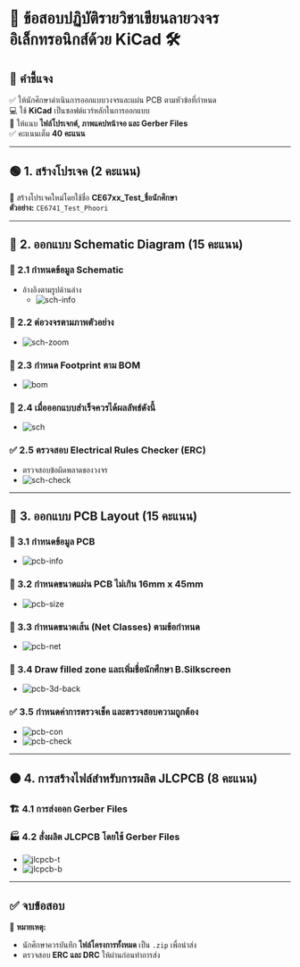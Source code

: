 # 🚀 ข้อสอบปฏิบัติรายวิชาเขียนลายวงจรอิเล็กทรอนิกส์ด้วย KiCad 🛠️

## 📌 คำชี้แจง  
✅ ให้นักศึกษาดำเนินการออกแบบวงจรและแผ่น PCB ตามหัวข้อที่กำหนด  
💻 ใช้ **KiCad** เป็นซอฟต์แวร์หลักในการออกแบบ  
📜 ให้แนบ **ไฟล์โปรเจกต์, ภาพแคปหน้าจอ และ Gerber Files**  
✅ คะแนนเต็ม **40 คะแนน**  

---

## 🟢 1. สร้างโปรเจค (2 คะแนน)  
📌 สร้างโปรเจคใหม่โดยใช้ชื่อ **CE67xx_Test_ชื่อนักศึกษา**  
**ตัวอย่าง:** `CE6741_Test_Phoori`  

---

## 🔵 2. ออกแบบ Schematic Diagram (15 คะแนน)  

### 📝 2.1 กำหนดข้อมูล Schematic  
- อ้างอิงตามรูปด้านล่าง  
  - ![sch-info](imgs/sch-info.png)  

### 📡 2.2 ต่อวงจรตามภาพตัวอย่าง  
- ![sch-zoom](imgs/sch-zoom.png)  

### 🔧 2.3 กำหนด Footprint ตาม BOM  
- ![bom](imgs/bom.png)  

### 🎯 2.4 เมื่อออกแบบสำเร็จควรได้ผลลัพธ์ดังนี้  
- ![sch](imgs/sch.png)  

### ✅ 2.5 ตรวจสอบ Electrical Rules Checker (ERC)  
- ตรวจสอบข้อผิดพลาดของวงจร  
- ![sch-check](imgs/sch-check.png)  

---

## 🔵 3. ออกแบบ PCB Layout (15 คะแนน)  

### 📝 3.1 กำหนดข้อมูล PCB  
- ![pcb-info](imgs/pcb-info.png)  

### 📐 3.2 กำหนดขนาดแผ่น PCB ไม่เกิน **16mm x 45mm**  
- ![pcb-size](imgs/pcb-size.png)  

### 🔧 3.3 กำหนดขนาดเส้น (Net Classes) ตามข้อกำหนด  
- ![pcb-net](imgs/pcb-netclasses.png)  

### 🎨 3.4 Draw filled zone และเพิ่มชื่อนักศึกษา **B.Silkscreen**  
- ![pcb-3d-back](imgs/pcb-3d-back.png)  

### ✅ 3.5 กำหนดค่าการตรวจเช็ค และตรวจสอบความถูกต้อง  
- ![pcb-con](imgs/pcb-constraints.png)  
- ![pcb-check](imgs/pcb-check.png)  

---

## 🟠 4. การสร้างไฟล์สำหรับการผลิต JLCPCB (8 คะแนน)  

### 🏗 4.1 การส่งออก Gerber Files  

### 🏭 4.2 สั่งผลิต JLCPCB โดยใช้ Gerber Files  
- ![jlcpcb-t](imgs/jlcpcb-top.png)  
- ![jlcpcb-b](imgs/jlcpcb-bot.png)  

---

## ✅ จบข้อสอบ  

📌 **หมายเหตุ:**  
- นักศึกษาควรบันทึก **ไฟล์โครงการทั้งหมด** เป็น `.zip` เพื่อนำส่ง  
- ตรวจสอบ **ERC และ DRC** ให้ผ่านก่อนทำการส่ง  

